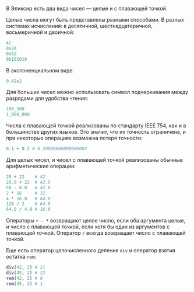 
В Эликсир есть два вида чисел — целые и с плавающей точкой.

Целые числа могут быть представлены разными способами. В разных системах исчисления: в десятичной, шестнадцатеричной, восьмеричной и двоичной:

```elixir
42
0x2A
0o52
0b101010
```

В экспоненциальном виде:

```elixir
0.42e2
```

Для больших чисел можно использовать символ подчеркивания между разрядами для удобства чтения:

```elixir
100_500
1_000_000
```

Числа с плавающей точкой реализованы по стандарту IEEE 754, как и в большинстве других языков. Это значит, что их точность ограничена, и при некоторых операциях возможна потеря точности:

```elixir
0.1 + 0.2 # 0.30000000000000004
```

Для целых чисел, и чисел с плавающей точкой реализованы обычные арифметические операции:

```elixir
20 + 22    # 42
20.0 + 22  # 42.0
50 - 8.0   # 42.0
2 * 16     # 32
4 * 16.0   # 64.0
128 / 2    # 64.0
64.0 / 4.0 # 16.0
```

Операторы `+ - *` возвращают целое число, если оба аргумента целые, и число с плавающей точкой, если хотя бы один из аргументов с плавающей точкой. Оператор `/` всегда возвращает число с плавающей точкой.

Еще есть оператор целочисленного деления `div` и оператор взятия остатка `rem`:

```elixir
div(42, 2) # 21
div(45, 2) # 22
rem(42, 2) # 0
rem(45, 2) # 1
```
